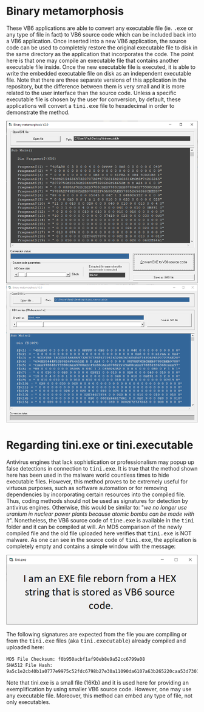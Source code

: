 # Binary metamorphosis

These VB6 applications are able to convert any executable file (ie. <kbd>.exe</kbd> or any type of file in fact) to VB6 source code which can be included back into a VB6 application. Once inserted into a new VB6 application, the source code can be used to completely restore the original executable file to disk in the same directory as the application that incorporates the code. The point here is that one may compile an executable file that contains another executable file inside. Once the new executable file is executed, it is able to write the embedded executable file on disk as an independent executable file. Note that there are three separate versions of this application in the repository, but the difference between them is very small and it is more related to the user interface than the source code. Unless a specific executable file is chosen by the user for conversion, by default, these applications will convert a <kbd>tini.exe</kbd> file to hexadecimal in order to demonstrate the method.

<img src="https://github.com/Gagniuc/Binary-metamorphosis/blob/main/img/2.png?raw=true" alt="">

<img src="https://github.com/Gagniuc/Binary-metamorphosis/blob/main/img/1.png?raw=true" alt="">


# Regarding tini.exe or tini.executable

Antivirus engines that lack sophistication or professionalism may popup up false detections in connection to <kbd>tini.exe</kbd>. It is true that the method shown here has been used in the malware world countless times to hide executable files. However, this method proves to be extremely useful for virtuous purposes, such as software automation or for removing dependencies by incorporating certain resources into the compiled file. Thus, coding methods should not be used as signatures for detection by antivirus engines. Otherwise, this would be similar to: "<i>we no longer use uranium in nuclear power plants because atomic bombs can be made with it</i>". Nonetheless, the VB6 source code of <kbd>tine.exe</kbd> is available in the <kbd>tini</kbd> folder and it can be compiled at will. An MD5 comparison of the newly compiled file and the old file uploaded here verifies that <kbd>tini.exe</kbd> is NOT malware. As one can see in the source code of <kbd>tini.exe</kbd>, the application is completely empty and contains a simple window with the message:

<img src="https://github.com/Gagniuc/Binary-metamorphosis/blob/main/img/tini.png?raw=true" alt="tini.exe">

The following signatures are expected from the file you are compiling or from the <kbd>tini.exe</kbd> files (aka <kbd>tini.executable</kbd>) already compiled and uploaded here:

```
MD5 File Checksum: f0b950acbf1af90eb8e9a52cc6799a08
SHA512 File Hash:  9a5c1e2cb40b1a0777e9975c52fdc6798b27e30a11090da6107a63b265220caa53d7301c10920d91033c05233bd25c65c216a1ca274eb98e429c63de453ec394
```

Note that tini.exe is a small file (16Kb) and it is used here for providing an exemplification by using smaller VB6 source code. However, one may use any executable file. Moreover, this method can embed any type of file, not only executables.

